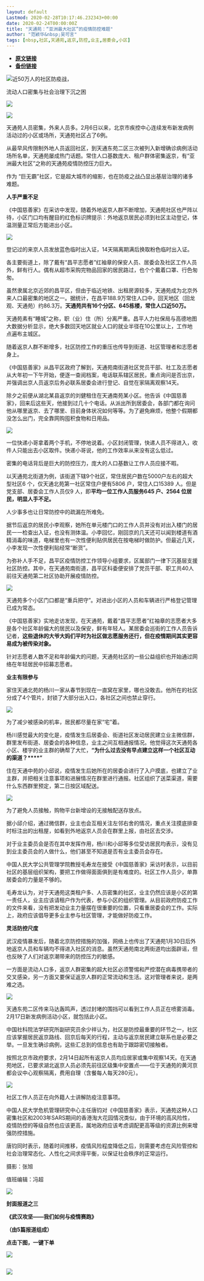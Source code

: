 ```yaml
---
layout: default
Lastmod: 2020-02-28T10:17:46.232343+00:00
date: 2020-02-24T00:00:00Z
title: "天通苑：“亚洲最大社区”的疫情防控难题"
author: "范颖华&nbsp;吴可言"
tags: [nbsp,社区,天通苑,返京,防控,业主,居委会,小区]
---
```


* [**原文链接**](https://mp.weixin.qq.com/s/SpJPRM2W2qGbPF4mN6945g)
* [**备份链接**](http://archive.is/BazBo)


![](/images/post/f41406ec9ad46136ba4493dadf70b2d1.jpg)近50万人的社区防疫战，

流动人口密集与社会治理下沉之困

![](/images/post/5068c0a7c0924f3c134f3186e9e4ae73.jpg)

![](/images/post/1e4a6b923ebc3141883f5b187b593c83.jpg)

天通苑人员密集，外来人员多。2月6日以来，北京市疾控中心连续发布新发病例活动过的小区或场所，天通苑社区占了6例。

从最早风传限制外地人员返回社区，到天通东苑二区三次被列入新增确诊病例活动场所名单，天通苑屡成热门话题。常住人口基数庞大、租户群体密集返京，有“亚洲最大社区”之称的天通苑疫情防控压力巨大。

作为 “巨无霸”社区，它是超大城市的缩影，也在防疫之战凸显出基层治理的诸多难题。

  

**人手严重不足**

《中国慈善家》在采访中发现，随着外地返京人群不断增加，天通苑社区也严阵以待，小区门口均有醒目的红色标识牌提示：外地返京居民必须到社区主动登记，体温测量正常后方能进出小区。

  

![](/images/post/0f4cc537d84aa1d36d72d66e2a113bb2.jpg)

登记过的来京人员发放蓝色临时出入证，14天隔离期满后换取粉色临时出入证。  

  

各主要街道上，除了戴有“昌平志愿者”红袖章的保安人员、居委会及社区工作人员外，鲜有行人。偶有从超市采购完物品回家的居民路过，也个个戴着口罩、行色匆匆。

虽然隶属北京近郊的昌平区，但由于临近地铁、出租房源较多，天通苑成为北京外来人口最密集的地区之一。据统计，在昌平188.9万常住人口中，回天地区（回龙观、天通苑）约86.3万。**天通苑共有16个分区、645栋楼，常住人口近50万。**

天通苑素有“睡城”之称，职（业）住（所）分离严重。昌平人力社保局与高德地图大数据分析显示，绝大多数回天地区就业人口的就业半径在10公里以上，工作地点遍布主城区。

随着返京人群不断增多，社区防控工作的重压也传导到街道、社区管理者和志愿者身上。

《中国慈善家》从昌平区政府了解到，天通苑南街道社区党员干部、社工及志愿者从大年初一下午开始，便逐一查阅档案，电话联系辖区居民，重点询问是否出京，并强调出京人员返京后务必联系居委会进行登记、自觉在家隔离观察14天。

除夕之前便从湖北某县返京的刘健租住在天通南苑某小区。他告诉《中国慈善家》，回来后这些天，他接到过几十个电话。从派出所到居委会，各部门都在询问他从哪里返京、去了哪里、目前身体状况如何等等。为了避免麻烦，他整个假期都没怎么出门，完全靠网购囤积食物和日用品。

  

![](/images/post/e7cc02004aa45e2b9f5cec8c2acecb2b.jpg)

一位快递小哥拿着两个手机，不停地说着。小区封闭管理，快递人员不得进入，收件人只能出去小区取件。快递小哥说，他的工作效率从来没有这么低过。

密集的电话背后是巨大的防控压力，庞大的人口基数让工作人员应接不暇。

以天通苑北街道为例，该街道下辖9个社区，常住居民户数在5000户左右的超大型社区6 个，仅天通北苑第一社区常住户便有5806 户，常住人口15389 人。但是党支部、居委会工作人员仅9 人，即**平均一位工作人员服务645 户、2564 位居民，明显人手不足。**

人少事多也让日常防控中的疏漏在所难免。

据节后返京的居民小李观察，她所在单元楼门口的工作人员并没有对出入楼门的居民一一检查出入证，也没有测体温。小李回忆，刚回京的几天还可以闻到楼道有酒精消毒的味道，电梯里也有一次性便利贴供居民在按电梯时做防护。但最近几天，小李发现一次性便利贴经常“断货”。

为弥补人手不足，昌平区疫情防控工作领导小组要求，区属部门一律下沉基层支援社区防控。其中，在天通苑南街道，昌平区科委便安排了党员干部、职工共40人前往天通苑第二社区协助开展疫情防控。

  

![](/images/post/7a8f1460cd3e17dccbdaff02b23e6fc0.jpg)

天通苑多个小区门口都是“重兵把守”。对进出小区的人员和车辆进行严格登记管理已成为常态。  

  

《中国慈善家》实地走访发现，在天通苑，戴着“昌平志愿者”红袖章的志愿者大多是各个社区年龄偏大的居民以及保安，鲜有年轻人。某居委会巡街的工作人员告诉记者，**这些退休的大爷大妈们平时为社区做志愿服务还行，但在疫情期间其实更容易成为被传染对象。**

针对志愿者人数不足和年龄偏大的问题，天通苑社区的一些公益组织也开始通过网络在年轻居民中招募志愿者。

  

**业主有限参与**

家住天通北苑的杨川一家从春节到现在一直窝在家里，哪也没敢去。他所在的社区分成了4个管片，封锁了大部分出入口，各社区之间也禁止穿行。

  

![](/images/post/dfa0b3ae7a09af0df56d33aec5b49d93.jpg)

为了减少被感染的机率，居民都尽量在家“宅”着。

  

杨川感觉最大的变化是，疫情发生后居委会、街道社区发动居民建立业主微信群，群里发布街道、居委会的各种信息，业主之间互相通报情况。他觉得这次天通苑各小区、楼宇的业主群的确帮了大忙，**“为什么过去没有早点建立这样一个社区互动的渠道？****”**  

  

住在天通中苑的小邱说，疫情发生后她所在的居委会进行了入户摸底，也建立了业主群，并把相关注意事项和进展情况在群里进行通报。社区组织了送菜渠道，需要什么东西群里预定，第二日按区域配送。

  

![](/images/post/43edc063f28a3794e85d92b5d00f21da.jpg)

为了避免人员接触，购物平台新增设的无接触配送存放点。

  

据小邱介绍，通过微信群，业主也会互相关注左邻右舍的情况，重点关注摸底排查时标注出的出租屋，如看到外地返京人员会在群里上报，由社区去交涉。

对于业主委员会是否在其中发挥作用，杨川和小邱等多位受访居民均表示，没有见到业主委员会的人做什么，他们甚至不知道是否有业主委员会存在。

中国人民大学公共管理学院教授毛寿龙在接受《中国慈善家》采访时表示，以目前社区的基层组织架构，要把工作做得面面俱到是有难度的。社区工作人员少，单靠居委会的力量是不够的。

毛寿龙认为，对于天通苑这类租户多、人员密集的社区，业主仍然应该是小区的第一责任人，业主应该请租户作为代表，参与小区的组织管理。从目前政府防疫工作的文件来看，没有把发动业主力量摆在很重要的位置，只看重居委会的工作。实际上，政府应该倡导更多业主参与社区管理，才能做好防疫工作。

**灵活防控尺度**

武汉疫情暴发后，随着北京防控措施的加强，网络上也传出了天通苑1月30日后外地返京人员和车辆均不得进入社区的消息。虽然天通苑南北两街道均出面辟谣，但也反映了人们对返京潮带来的防控压力的敏感。

一方面是流动人口多，返京人群密集的超大社区必须警惕和严控潜在病毒携带者的交叉感染，另一方面又要保证返京人群的正常流动和生活。这对管理者来说，是两难之选。

  

![](/images/post/ece7184dd0d5acc92540be8a16a016f0.jpg)

天通东苑二区传来马达轰鸣声，透过封堵的围挡可以看到工作人员正在喷雾消毒。2月17日新发病例活动小区，就包括此小区。  

中国社科院法学研究所副研究员余少祥认为，社区是防控最重要的环节之一，社区应该掌握居民返京路线、回京后每天的行程，主动与返京居民建立联系也是必要之举。一旦发生确诊病例，这些汇总到的信息也有助于跟踪密切接触者。

按照北京市政府要求，2月14日起所有返京人员均应居家或集中观察14天。在天通苑地区，已要求湖北返京人员必须先前往区级集中安置点——位于天通苑的黄河京都会议中心观察隔离，费用自理（含餐每人每天280元）。

  

![](/images/post/66f3e7c14d8c7b4afdd2413493c1c2c3.jpg)

社区工作人员正在向外籍人士讲解防疫注意事项。

中国人民大学危机管理研究中心主任唐钧对《中国慈善家》表示，天通苑这种人口密集社区和2003年SARS期间的香港淘大花园情况类似，由于环境的高风险性，疫情防控的等级自然也应该更高，属地政府应该考虑调配更高等级的资源比例来增强防控措施。

唐钧同时表示，随着时间推移，疫情风险程度降低之后，则需要考虑在风险管控和社会治理常态化、人性化之间求得平衡，以保证社会秩序的正常运行。

  

摄影：张旭

值班编辑：冯超  

![](/images/post/e0175dcb54793e15aecf63c20f19f18d.jpg)

**封面报道之三**

**《武汉攻坚——我们如何与疫情赛跑》**

**（由5篇报道组成）**

****点击下图，一键下单****

![](/images/post/ce519194acc71ba3af617daaba525793.jpg)

![](/images/post/e7d75581cc05b5b4850558294bf97f5f.jpg)
--------------------------------------------------------------------------------------------------------------------------------------------------------

